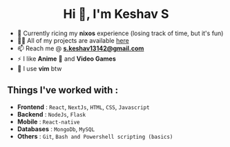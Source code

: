 <h1 align="center">Hi 👋, I'm Keshav S</h1>

<!--- - 🚀 Interested in **Web-Dev**, **Mobile-Dev**, **Backend-Dev** and **DevOps** (Basically fullstack) ---> 
- 🍙 Currently ricing my **nixos** experience (losing track of time, but it's fun)
- 👨‍💻 All of my projects are available <a href="https://github.com/Keshav13142?tab=repositories"
    target="_blank">here</a>
- 📫 Reach me @ **s.keshav13142@gmail.com**
- ⚡ I like **Anime** 🤖 and **Video Games**
- 📝 I use **vim** btw

## Things I've worked with :

- **Frontend** : `React`, `NextJs`, `HTML`, `CSS`, `Javascript`
- **Backend**  : `NodeJs`, `Flask`
- **Mobile** : `React-native`
- **Databases** : `MongoDb`, `MySQL`
- **Others** : `Git`, `Bash and Powershell scripting (basics)`

<!--- ![](https://github-profile-summary-cards.vercel.app/api/cards/profile-details?username=keshav13142&theme=github_dark)
// ![](https://github-readme-stats.vercel.app/api/top-langs/?username=keshav13142&layout=compact&theme=dark)

// Catpuccin themes stats
// ![mocha user preview](https://github-readme-stats.vercel.app/api?username=keshav13142&show_icons=true&bg_color=1e1e2e&text_color=cdd6f4&icon_color=cba6f7&title_color=94e2d5)
// ![mocha repo preview](https://github-readme-stats.vercel.app/api/pin/?username=keshav&repo=.dotfiles&bg_color=1e1e2e&text_color=cdd6f4&icon_color=cba6f7&title_color=94e2d5) -->
